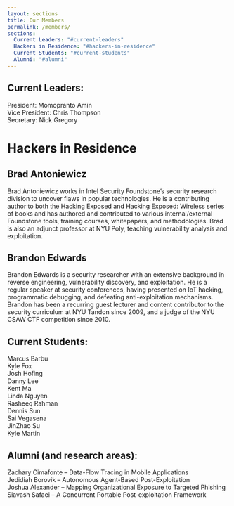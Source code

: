 ```yaml
---
layout: sections
title: Our Members
permalink: /members/
sections:
  Current Leaders: "#current-leaders"
  Hackers in Residence: "#hackers-in-residence"
  Current Students: "#current-students"
  Alumni: "#alumni"
---
```


## Current Leaders:  
President: Momopranto Amin  
Vice President: Chris Thompson  
Secretary: Nick Gregory  

# Hackers in Residence
## Brad Antoniewicz  
Brad Antoniewicz works in Intel Security Foundstone’s security research division to uncover flaws in popular technologies. He is a contributing author to both the Hacking Exposed and Hacking Exposed: Wireless series of books and has authored and contributed to various internal/external Foundstone tools, training courses, whitepapers, and methodologies. Brad is also an adjunct professor at NYU Poly, teaching vulnerability analysis and exploitation.  
## Brandon Edwards  
Brandon Edwards is a security researcher with an extensive background in reverse engineering, vulnerability discovery, and exploitation. He is a regular speaker at security conferences, having presented on IoT hacking, programmatic debugging, and defeating anti-exploitation mechanisms. Brandon has been a recurring guest lecturer and content contributor to the security curriculum at NYU Tandon since 2009, and a judge of the NYU CSAW CTF competition since 2010.


## Current Students:  
Marcus Barbu  
Kyle Fox  
Josh Hofing  
Danny Lee  
Kent Ma  
Linda Nguyen  
Rasheeq Rahman  
Dennis Sun  
Sai Vegasena  
JinZhao Su  
Kyle Martin  

## Alumni (and research areas):
Zachary Cimafonte – Data-Flow Tracing in Mobile Applications  
Jedidiah Borovik – Autonomous Agent-Based Post-Exploitation  
Joshua Alexander – Mapping Organizational Exposure to Targeted Phishing  
Siavash Safaei – A Concurrent Portable Post-exploitation Framework  
